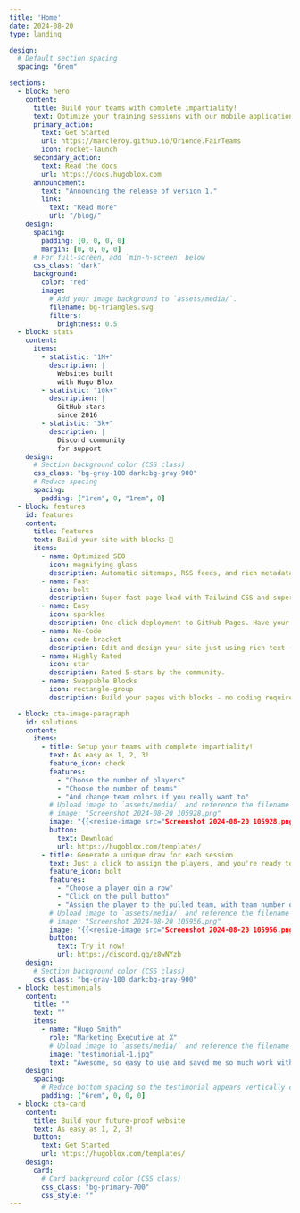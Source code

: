 ```yaml
---
title: 'Home'
date: 2024-08-20
type: landing

design:
  # Default section spacing
  spacing: "6rem"

sections:
  - block: hero
    content:
      title: Build your teams with complete impartiality!
      text: Optimize your training sessions with our mobile application, completely objective and fair!
      primary_action:
        text: Get Started
        url: https://marcleroy.github.io/Orionde.FairTeams
        icon: rocket-launch
      secondary_action:
        text: Read the docs
        url: https://docs.hugoblox.com
      announcement:
        text: "Announcing the release of version 1."
        link:
          text: "Read more"
          url: "/blog/"
    design:
      spacing:
        padding: [0, 0, 0, 0]
        margin: [0, 0, 0, 0]
      # For full-screen, add `min-h-screen` below
      css_class: "dark"
      background:
        color: "red"
        image:
          # Add your image background to `assets/media/`.
          filename: bg-triangles.svg
          filters:
            brightness: 0.5
  - block: stats
    content:
      items:
        - statistic: "1M+"
          description: |
            Websites built  
            with Hugo Blox
        - statistic: "10k+"
          description: |
            GitHub stars  
            since 2016
        - statistic: "3k+"
          description: |
            Discord community  
            for support
    design:
      # Section background color (CSS class)
      css_class: "bg-gray-100 dark:bg-gray-900"
      # Reduce spacing
      spacing:
        padding: ["1rem", 0, "1rem", 0]
  - block: features
    id: features
    content:
      title: Features
      text: Build your site with blocks 🧱
      items:
        - name: Optimized SEO
          icon: magnifying-glass
          description: Automatic sitemaps, RSS feeds, and rich metadata take the pain out of SEO and syndication.
        - name: Fast
          icon: bolt
          description: Super fast page load with Tailwind CSS and super fast site building with Hugo.
        - name: Easy
          icon: sparkles
          description: One-click deployment to GitHub Pages. Have your new website live within 5 minutes!
        - name: No-Code
          icon: code-bracket
          description: Edit and design your site just using rich text (Markdown) and configurable YAML parameters.
        - name: Highly Rated
          icon: star
          description: Rated 5-stars by the community.
        - name: Swappable Blocks
          icon: rectangle-group
          description: Build your pages with blocks - no coding required!

  - block: cta-image-paragraph
    id: solutions
    content:
      items:
        - title: Setup your teams with complete impartiality!
          text: As easy as 1, 2, 3!
          feature_icon: check
          features:
            - "Choose the number of players"
            - "Choose the number of teams"
            - "And change team colors if you really want to"
          # Upload image to `assets/media/` and reference the filename here
          # image: "Screenshot 2024-08-20 105928.png"
          image: "{{<resize-image src="Screenshot 2024-08-20 105928.png" width="800x" alt="Setup your teams">}}"
          button:
            text: Download
            url: https://hugoblox.com/templates/
        - title: Generate a unique draw for each session
          text: Just a click to assign the players, and you're ready to play
          feature_icon: bolt
          features:
            - "Choose a player oin a row"
            - "Click on the pull button"
            - "Assign the player to the pulled team, with team number or color"
          # Upload image to `assets/media/` and reference the filename here
          # image: "Screenshot 2024-08-20 105956.png"
          image: "{{<resize-image src="Screenshot 2024-08-20 105956.png" width="800x" alt="Setup your teams">}}"
          button:
            text: Try it now!
            url: https://discord.gg/z8wNYzb
    design:
      # Section background color (CSS class)
      css_class: "bg-gray-100 dark:bg-gray-900"
  - block: testimonials
    content:
      title: ""
      text: ""
      items:
        - name: "Hugo Smith"
          role: "Marketing Executive at X"
          # Upload image to `assets/media/` and reference the filename here
          image: "testimonial-1.jpg"
          text: "Awesome, so easy to use and saved me so much work with the swappable pre-designed sections!"
    design:
      spacing:
        # Reduce bottom spacing so the testimonial appears vertically centered between sections
        padding: ["6rem", 0, 0, 0]
  - block: cta-card
    content:
      title: Build your future-proof website
      text: As easy as 1, 2, 3!
      button:
        text: Get Started
        url: https://hugoblox.com/templates/
    design:
      card:
        # Card background color (CSS class)
        css_class: "bg-primary-700"
        css_style: ""
---
```

